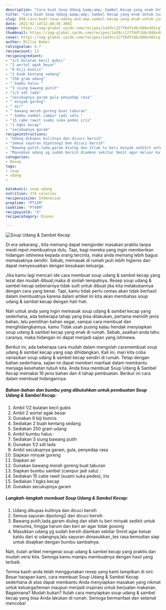 ```yaml
---
description: "Cara buat Soup Udang &amp;amp; Sambel Kecap yang enak Untuk Jualan"
title: "Cara buat Soup Udang &amp;amp; Sambel Kecap yang enak Untuk Jualan"
slug: 858-cara-buat-soup-udang-and-amp-sambel-kecap-yang-enak-untuk-jualan
date: 2021-02-14T12:48:45.366Z
image: https://img-global.cpcdn.com/recipes/1a59cc127f8df1d6/680x482cq70/soup-udang-sambel-kecap-foto-resep-utama.jpg
thumbnail: https://img-global.cpcdn.com/recipes/1a59cc127f8df1d6/680x482cq70/soup-udang-sambel-kecap-foto-resep-utama.jpg
cover: https://img-global.cpcdn.com/recipes/1a59cc127f8df1d6/680x482cq70/soup-udang-sambel-kecap-foto-resep-utama.jpg
author: Millie Baker
ratingvalue: 4.7
reviewcount: 13
recipeingredient:
- "1/2 bulatan kecil gubis"
- "2 wortel agak besar"
- "6 biji buncis"
- "2 buah kentang sedang"
- "250 gram udang"
- " bumbu halus "
- "3 siung bawang putih"
- "1/2 sdt lada"
- "secukupnya garam gula penyedap rasa"
- " minyak goreng"
- " air"
- " bawang merah goreng buat taburan"
- " bumbu sambel campur jadi satu "
- "15 cabe rawit suami suka pedes iris"
- "1 bgks kecap"
- "secukupnya garam"
recipeinstructions:
- "Udang dikupas kulitnya dan dicuci bersih"
- "Semua sayuran dipotong2 dan dicuci bersih"
- "Bawang putih,lada,garam diuleg dan stlah tu beri minyak sedikit untuk menumis, hingga harum dan beri air agar tidak gosong"
- "Masukkan udang yg sudah bersih diamkan sekitar 5mnit agar keluar kaldu dari si udangnya,lalu sayuran dimasukkan,,tes rasa kemudian siap untuk disajikan dengan bumbu sambalnya."
categories:
- Resep
tags:
- soup
- udang
- 

katakunci: soup udang  
nutrition: 274 calories
recipecuisine: Indonesian
preptime: "PT12M"
cooktime: "PT46M"
recipeyield: "4"
recipecategory: Dinner

---
```



![Soup Udang &amp; Sambel Kecap](https://img-global.cpcdn.com/recipes/1a59cc127f8df1d6/680x482cq70/soup-udang-sambel-kecap-foto-resep-utama.jpg)

Di era  sekarang , kita memang dapat mengorder masakan praktis tanpa mesti repot membuatnya dulu. Tapi, bagi mereka yang ingin memberikan hidangan istimewa kepada orang tercinta, maka anda memang lebih bagus memasaknya sendiri. Sebab, memasak di rumah jauh lebih higienis dan dapat menyesuaikan dengan kesukaan keluarga.

Jika kamu lagi mencari ide cara membuat soup udang &amp; sambel kecap yang lezat dan mudah dibuat,maka di sinilah tempatnya. Resep soup udang &amp; sambel kecap  sebenarnya tidak sulit untuk dibuat jika kita melakukannya dengan cara yang benar. Tapi, kamu tidak perlu cemas akan tidak berhasil dalam membuatnya 
karena dalam artikel ini kita akan membahas soup udang &amp; sambel kecap dengan hati-hati.  



Nah untuk anda yang ingin memasak soup udang &amp; sambel kecap yang sederhana, ada beberapa tahap yang bisa dilakukan, pertama memilih jenis bahan, lalu pemilihan bahan segar, sampai cara membuat dan menghidangkannya. kamu Tidak usah pusing kalau hendak menyiapkan soup udang &amp; sambel kecap yang enak di rumah. Sebab, asalkan anda  tahu caranya, maka hidangan ini dapat menjadi sajian yang istimewa.

Berikut ini, ada beberapa cara mudah dalam mengolah caramembuat soup udang &amp; sambel kecap yang siap dihidangkan. Kali ini, mari kita coba variasikan soup udang &amp; sambel kecap sendiri di rumah. Tetap dengan bahan sederhana, sajian ini dapat memberi manfaat dalam membantu menjaga kesehatan tubuh kita. Anda bisa membuat Soup Udang &amp; Sambel Kecap memakai 16 jenis bahan dan 4 tahap pembuatan. Berikut ini cara dalam membuat hidangannya.

<!--inarticleads1-->

##### Bahan-bahan dan bumbu yang dibutuhkan untuk pembuatan Soup Udang &amp; Sambel Kecap:

1. Ambil 1/2 bulatan kecil gubis
1. Ambil 2 wortel agak besar
1. Gunakan 6 biji buncis
1. Sediakan 2 buah kentang sedang
1. Sediakan 250 gram udang
1. Ambil  bumbu halus :
1. Sediakan 3 siung bawang putih
1. Gunakan 1/2 sdt lada
1. Ambil secukupnya garam, gula, penyedap rasa
1. Siapkan  minyak goreng
1. Siapkan  air
1. Gunakan  bawang merah goreng buat taburan
1. Siapkan  bumbu sambel (campur jadi satu) :
1. Sediakan 15 cabe rawit (suami suka pedes), iris
1. Sediakan 1 bgks kecap
1. Gunakan secukupnya garam




<!--inarticleads2-->

##### Langkah-langkah membuat Soup Udang &amp; Sambel Kecap:

1. Udang dikupas kulitnya dan dicuci bersih
1. Semua sayuran dipotong2 dan dicuci bersih
1. Bawang putih,lada,garam diuleg dan stlah tu beri minyak sedikit untuk menumis, hingga harum dan beri air agar tidak gosong
1. Masukkan udang yg sudah bersih diamkan sekitar 5mnit agar keluar kaldu dari si udangnya,lalu sayuran dimasukkan,,tes rasa kemudian siap untuk disajikan dengan bumbu sambalnya.




Nah, itulah artikel mengenai  soup udang &amp; sambel kecap  yang praktis dan mudah versi kita. Semoga kamu mampu membuatnya dengan hasil yang terbaik. 

Terima kasih anda telah menggunakan resep yang kami tampilkan di sini. Besar harapan kami, cara membuat  Soup Udang &amp; Sambel Kecap sederhana di atas dapat membantu Anda menyiapkan masakan yang nikmat untuk keluarga/teman maupun menjadi inspirasi untuk berjualan makanan. Bagaimana? Mudah bukan? Itulah cara menyiapkan soup udang &amp; sambel kecap yang bisa Anda lakukan di rumah. Semoga bermanfaat dan selamat mencoba!

